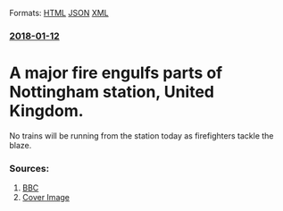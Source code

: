 
Formats: [HTML](/news/2018/01/12/a-major-fire-engulfs-parts-of-nottingham-station-united-kingdom.html)  [JSON](/news/2018/01/12/a-major-fire-engulfs-parts-of-nottingham-station-united-kingdom.json)  [XML](/news/2018/01/12/a-major-fire-engulfs-parts-of-nottingham-station-united-kingdom.xml)  

### [2018-01-12](/news/2018/01/12/index.md)

# A major fire engulfs parts of Nottingham station, United Kingdom. 

No trains will be running from the station today as firefighters tackle the blaze.


### Sources:

1. [BBC](http://www.bbc.co.uk/news/uk-england-nottinghamshire-42660181)
1. [Cover Image](https://ichef.bbci.co.uk/images/ic/1024x576/p05tn4k9.jpg)
